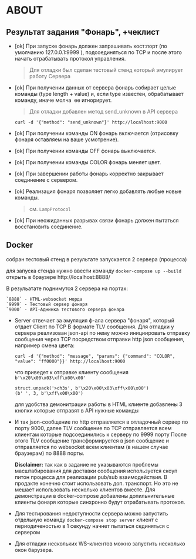 # ABOUT

## Результат задания "Фонарь", +чеклист

- [ok] При запуске фонарь должен запрашивать хост:порт (по умолчанию
127.0.0.1:9999​ ), подсоединяться по TCP и после этого начать отрабатывать
протокол управления.

    > Для отладки был сделан тестовый стенд который эмулирует работу Сервера

- [ok] При​ получении данных от сервера фонарь собирает целые команды (type​ ​length + value) и, если type известен, обрабатывает команду, иначе молча​ ​
ее
игнорирует.

    > Для отладки добавлен метод send_unknown в API сервера

    ```
    curl -d '{"method": "send_unknown"}' http://localhost:9000
    ```

- [ok] При получении команды ON фонарь включается (отрисовку фонаря
оставляем на
ваше усмотрение).

- [ok] При получении команды OFF фонарь выключается.

- [ok] При получении команды COLOR фонарь меняет цвет.

- [ok] При завершении работы фонарь корректно закрывает соединение с
сервером.

- [ok] Реализация фонаря позволяет легко добавлять любые новые команды.

  > см. `LampProtocol`

- [ok] При неожиданных разрывах связи фонарь должен пытаться восстановить
соединение.

## Docker

собран тестовый стенд в результате запускается 2 сервера (процесса)

для запуска стенда нужно ввести команду `docker-compose up --build`
открыть в браузере http://localhost:8888/

В резульатате поднимутся 2 сервера на портах:

    `8888` - HTML-websocket морда
    `9999` - Тестовый сервер фонаря
    `9000` - API-Админка тестового сервера фонара

- Server отвечает за эмуляция ф-ала сервера "фонаря", который отдает Client по TCP
  В формате TLV сообщения. Для отладки у сервера реализован json-api по
  нему можно инициировать отправку сообщения через TCP посредством отправки
  http json сообщения, например смена цвета:

  ```
  curl -d '{"method": "message", "params": {"command": "COLOR", "value": "ff0000"}}' http://localhost:9000
  ```

  что приведет к отправке клиенту сообщения `b'\x20\x00\x03\xff\x00\x00'`

  ```
  struct.unpack('>ch3s', b'\x20\x00\x03\xff\x00\x00')
  (b' ', 3, b'\xff\x00\x00')
  ```

  для удобства демонитрации работы в HTML клиенте добавлены 3 кнопки которые отправят в API нужные команды

- И так json-сообщение по http отправляется в отладочный сервер по порту 9000,
  далее TLV сообщение по TCP отправляется всем клиентам которые подсоединились к серверу по 9999 порту
  После этого TLV сообщение трансформируется в json сообщение и отправляется по websocket всем клиентам
  (в нашем случае браузерам) по 8888 порты.

  **Disclaimer:** так как в задание не указываются проблемы масштабирования для доставки сообщения используется
  скоуп питон процесса для реализации pub/sub взаимодействия. В продакте конечно стоит использовать доп. транспорт.
  Но это не мешает использовать несколько клиентов вместе.
  Для демонстрации в docker-compose добавлены допильнительные клиенты фонаря которые синхронно будут отрабатывать протокол.

- Для тестирования недоступности сервера можно запустить отдельную команду `docker-compose stop server`
  клиент с периодиченостью в 1 секунду начнет пытаться сединяться с сервером

- Для отладки нескольких WS-клиентов можно запустить несколько окон барузера.